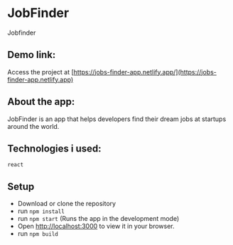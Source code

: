# JobFinder

Jobfinder

## Demo link:

Access the project at [https://jobs-finder-app.netlify.app/](https://jobs-finder-app.netlify.app)

## About the app:

JobFinder is an app that helps developers find their dream jobs at startups around the world.

## Technologies i used:

`react`

## Setup

- Download or clone the repository
- run `npm install`
- run `npm start` (Runs the app in the development mode)
- Open [http://localhost:3000](http://localhost:3000) to view it in your browser.
- run `npm build`
